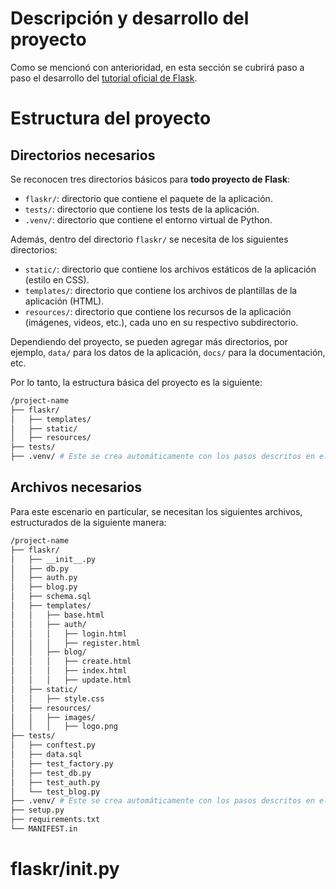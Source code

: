 # Descripción y desarrollo del proyecto

Como se mencionó con anterioridad, en esta sección se cubrirá paso a paso el desarrollo del [tutorial oficial de Flask](https://flask.palletsprojects.com/en/2.0.x/tutorial/).

# Estructura del proyecto

## Directorios necesarios

Se reconocen tres directorios básicos para **todo proyecto de Flask**:

- `flaskr/`: directorio que contiene el paquete de la aplicación.
- `tests/`: directorio que contiene los tests de la aplicación.
- `.venv/`: directorio que contiene el entorno virtual de Python.

Además, dentro del directorio `flaskr/` se necesita de los siguientes directorios:

- `static/`: directorio que contiene los archivos estáticos de la aplicación (estilo en CSS).
- `templates/`: directorio que contiene los archivos de plantillas de la aplicación (HTML).
- `resources/`: directorio que contiene los recursos de la aplicación (imágenes, videos, etc.), cada uno en su respectivo subdirectorio.

Dependiendo del proyecto, se pueden agregar más directorios, por ejemplo, `data/` para los datos de la aplicación, `docs/` para la documentación, etc.

Por lo tanto, la estructura básica del proyecto es la siguiente:

```bash
/project-name
├── flaskr/
│   ├── templates/
│   ├── static/
│   ├── resources/
├── tests/
├── .venv/ # Este se crea automáticamente con los pasos descritos en el tutorial.
```

## Archivos necesarios

Para este escenario en particular, se necesitan los siguientes archivos, estructurados de la siguiente manera:

```bash
/project-name
├── flaskr/
│   ├── __init__.py
│   ├── db.py
│   ├── auth.py
│   ├── blog.py
│   ├── schema.sql
│   ├── templates/
│   │   ├── base.html
│   │   ├── auth/
│   │   │   ├── login.html
│   │   │   ├── register.html
│   │   ├── blog/
│   │   │   ├── create.html
│   │   │   ├── index.html
│   │   │   ├── update.html
│   ├── static/
│   │   ├── style.css
│   ├── resources/
│   │   ├── images/
│   │   │   ├── logo.png
├── tests/
│   ├── conftest.py
│   ├── data.sql
│   ├── test_factory.py
│   ├── test_db.py
│   ├── test_auth.py
│   └── test_blog.py
├── .venv/ # Este se crea automáticamente con los pasos descritos en el tutorial.
├── setup.py
├── requirements.txt
└── MANIFEST.in
```

# flaskr/__init__.py